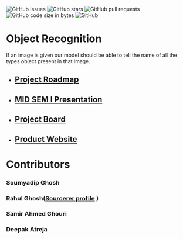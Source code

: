 ![GitHub issues](https://img.shields.io/github/issues/sem6-nu/CAPSTONE-I.svg)
![GitHub stars](https://img.shields.io/github/stars/sem6-nu/CAPSTONE-I.svg?style=social)
![GitHub pull requests](https://img.shields.io/github/issues-pr/sem6-nu/CAPSTONE-I.svg)
![GitHub code size in bytes](https://img.shields.io/github/languages/code-size/sem6-nu/CAPSTONE-I.svg)
![GitHub](https://img.shields.io/github/license/sem6-nu/CAPSTONE-I.svg)


# Object Recognition
If an image is given our model should be able to tell the name of all the types object present in that image.

* ## [Project Roadmap](https://docs.google.com/document/d/1erKm0rMYSGh4emntfVez4WdEmMvhzt5d5oCBIePupmI/edit?usp=sharing)
* ## [MID SEM I Presentation](https://docs.google.com/presentation/d/1rAY3LBFWW6Ac7cAf-pt_uAI2YcPxzOtU1ne0plpfrCw/edit?usp=sharing)
* ## [Project Board](https://github.com/sem6-nu/CAPSTONE-I/projects/1)
* ## [Product Website](https://sem6-nu.github.io/)

# Contributors

### Soumyadip Ghosh

### Rahul Ghosh([Sourcerer profile](https://sourcerer.io/ghrahul) )

### Samir Ahmed Ghouri

### Deepak Atreja


